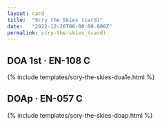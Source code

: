 ```yaml
---
layout: card
title:  "Scry the Skies (card)"
date:   "2022-12-26T06:00:00.000Z"
permalink: scry-the-skies_(card)
---
```


## DOA 1st &middot; EN-108 C

{% include templates/scry-the-skies-doa1e.html %}


## DOAp &middot; EN-057 C

{% include templates/scry-the-skies-doap.html %}

